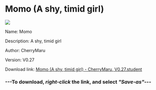 # Momo (A shy, timid girl)

<img src = "https://raw.githubusercontent.com/Arbiter1223/Koukou-Gurashi-Custom-Students/master/Students/Files/Momo%20(A%20shy%2C%20timid%20girl).png">

Name: Momo

Description: A shy, timid girl

Author: CherryMaru

Version: V0.27

Download link: <a href="https://raw.githubusercontent.com/Arbiter1223/Koukou-Gurashi-Custom-Students/master/Students/Files/Momo%20(A%20shy%2C%20timid%20girl)%20-%20CherryMaru%2C%20V0.27.student">Momo (A shy, timid girl) - CherryMaru, V0.27.student</a>

### ---**To download, _right-click_ the link, and select _"Save-as"_**---

